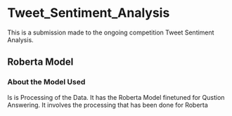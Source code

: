 # Tweet_Sentiment_Analysis
This is a submission made to the ongoing competition Tweet Sentiment Analysis.
## Roberta Model
### About the Model Used
Is is 
Processing of the Data.
It has the Roberta Model finetuned for Qustion Answering.
It involves the processing that has been done for Roberta
